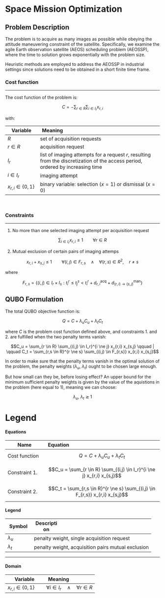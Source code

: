 # Space Mission Optimization

## Problem Description

The problem is to acquire as many images as possible while obeying the attitude maneuvering constraint of the satellite.
Specifically, we examine the agile Earth observation satellite (AEOS) scheduling problem (AEOSSP), where the time to solution grows exponentially with the problem size.

Heuristic methods are employed to address the AEOSSP in industrial settings since solutions need to be obtained in a short finite time frame.

### Cost function
---

The cost function of the problem is:

$$ C = - \sum_{r \in R} \sum_{i \in I_r} x_{r,i} $$

with:

| <div style="width:90px">Variable</div> | <div style="width:80px">Meaning</div> |
| - | - |
| $R$ | set of acquisition requests |
|$r \in R$ | acquisition request |
| $I_r$ | list of imaging attempts for a request $r$, resulting from the discretization of the access period, ordered by increasing time |
| $i ∈ I_r$ | imaging attempt |
| $x_{r,i} \in \{0,1\}$ | binary variable: selection $(x=1)$ or dismissal $(x=0)$ |

<br/>

### Constraints
---

1. No more than one selected imaging attempt per acquisition request

$$ \sum_{i\in I_r} x_{r,i} \le 1 \qquad \forall r \in R $$

2. Mutual exclusion of certain pairs of imaging attemps

$$ x_{r,i} + x_{s,j} \le 1 \qquad \forall (i,j) \in F_{r,s} \quad \land \quad \forall (r,s) \in R^2, \quad r \ne s $$

where

$$ F_{r,s} = \{ (i,j) \in I_r \times I_s : t_i^r \le t_j^s < t_i^r + d_{r,i}^{\mathrm{acq}} + d_{(r,i) \to (s,j)}^{\mathrm{man}} \} $$

## QUBO Formulation

The total QUBO objective function is:

$$Q = C + \lambda_u C_u + \lambda_t C_t$$

where $C$ is the problem cost function defined above, and constraints 1. and 2. are fulfilled when the two penalty terms vanish:

$$C_u = \sum_{r \in R} \sum_{(i,j) \in I_r}^{i \ne j} x_{r,i} x_{s,j} \qquad | \qquad C_t = \sum_{r,s \in R}^{r \ne s} \sum_{(i,j) \in F_{r,s}} x_{r,i} x_{s,j}$$

In order to make sure that the penalty terms vanish in the optimal solution of the problem, the penalty weights $(\lambda_u, \ \lambda_t)$ ought to be chosen large enough.

But how small can they be, before losing effect? An upper bound for the minimum sufficient penalty weights is given by the value of the aquistions in the problem (here equal to 1), meaning we can choose:

$$ \lambda_u, \ \lambda_t \ \gtrsim \ 1 $$

# Legend

#### Equations

| <div style="width:110px">Name</div> | <div style="width:80px">Equation</div> |
| - | - |
| Cost function | $$Q = C + \lambda_u C_u + \lambda_t C_t$$ |
| Constraint 1. | $$C_u = \sum_{r \in R} \sum_{(i,j) \in I_r}^{i \ne j} x_{r,i} x_{s,j}$$ |
| Constraint 2. | $$C_t = \sum_{r,s \in R}^{r \ne s} \sum_{(i,j) \in F_{r,s}} x_{r,i} x_{s,j}$$ |


#### Legend

| <div style="width:70px">Symbol</div> | <div style="width:80px">Description</div> |
| - | - |
| $\lambda_u$ | penalty weight, single acquisition request |
| $\lambda_t$ | penalty weight, acquisition pairs mutual exclusion |

---

#### Domain

| <div style="width:110px">Variable</div> | <div style="width:80px">Meaning</div> |
| - | - |
| $x_{r,i} \in \{0,1\}$ | $\forall i \in I_r \quad \land \quad \forall r \in R$ |
